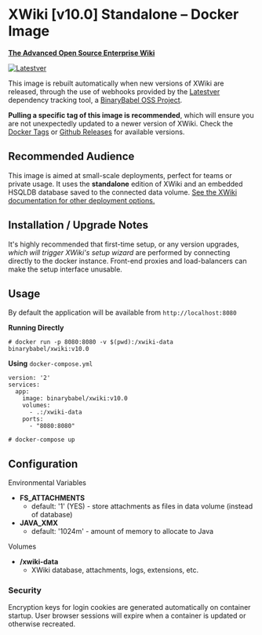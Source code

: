 # XWiki [v10.0] Standalone – Docker Image

**[The Advanced Open Source Enterprise Wiki](http://www.xwiki.org/xwiki/bin/view/Main/WebHome)**

[![Latestver](https://lv.binarybabel.org/catalog-api/xwiki/stable.svg?v=10.0)](https://github.com/binarybabel/docker-xwiki/releases)

This image is rebuilt automatically when new versions of XWiki are released, through the use of webhooks provided by the [Latestver](https://lv.binarybabel.org) dependency tracking tool, a [BinaryBabel OSS Project](https://github.com/binarybabel/latestver#readme).

**Pulling a specific tag of this image is recommended**, which will ensure you are not unexpectedly updated to a newer version of XWiki. Check the [Docker Tags](https://hub.docker.com/r/binarybabel/xwiki/tags/) or [Github Releases](https://github.com/binarybabel/docker-xwiki/releases) for available versions.

## Recommended Audience

This image is aimed at small-scale deployments, perfect for teams or private usage. It uses the **standalone** edition of XWiki and an embedded HSQLDB database saved to the connected data volume. [See the XWiki documentation for other deployment options.](http://platform.xwiki.org/xwiki/bin/view/AdminGuide/Installation)

## Installation / Upgrade Notes

It's highly recommended that first-time setup, or any version upgrades,
_which will trigger XWiki's setup wizard_ are performed by connecting
directly to the docker instance. Front-end proxies and load-balancers
can make the setup interface unusable.

## Usage

By default the application will be available from `http://localhost:8080`

**Running Directly**

```
# docker run -p 8080:8080 -v $(pwd):/xwiki-data binarybabel/xwiki:v10.0
```

**Using** `docker-compose.yml`

```
version: '2'
services:
  app:
    image: binarybabel/xwiki:v10.0
    volumes:
      - .:/xwiki-data
    ports:
      - "8080:8080"

```

```
# docker-compose up
```

## Configuration

Environmental Variables

* __FS\_ATTACHMENTS__
  * default: '1' (YES) - store attachments as files in data volume (instead of database)
* __JAVA\_XMX__
  * default: '1024m' - amount of memory to allocate to Java

Volumes

* __/xwiki-data__
  * XWiki database, attachments, logs, extensions, etc.

### Security

Encryption keys for login cookies are generated automatically on container startup. User browser sessions will expire when a container is updated or otherwise recreated.
